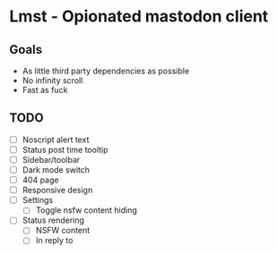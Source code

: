 # Lmst - Opionated mastodon client

## Goals

- As little third party dependencies as possible
- No infinity scroll
- Fast as fuck

## TODO

- [ ] Noscript alert text
- [ ] Status post time tooltip
- [ ] Sidebar/toolbar
- [ ] Dark mode switch
- [ ] 404 page
- [ ] Responsive design
- [ ] Settings
  - [ ] Toggle nsfw content hiding
- [ ] Status rendering
  - [ ] NSFW content
  - [ ] In reply to